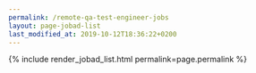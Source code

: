 ```yaml
---
permalink: /remote-qa-test-engineer-jobs
layout: page-jobad-list
last_modified_at: 2019-10-12T18:36:22+0200
---
```

{% include render_jobad_list.html permalink=page.permalink %}

